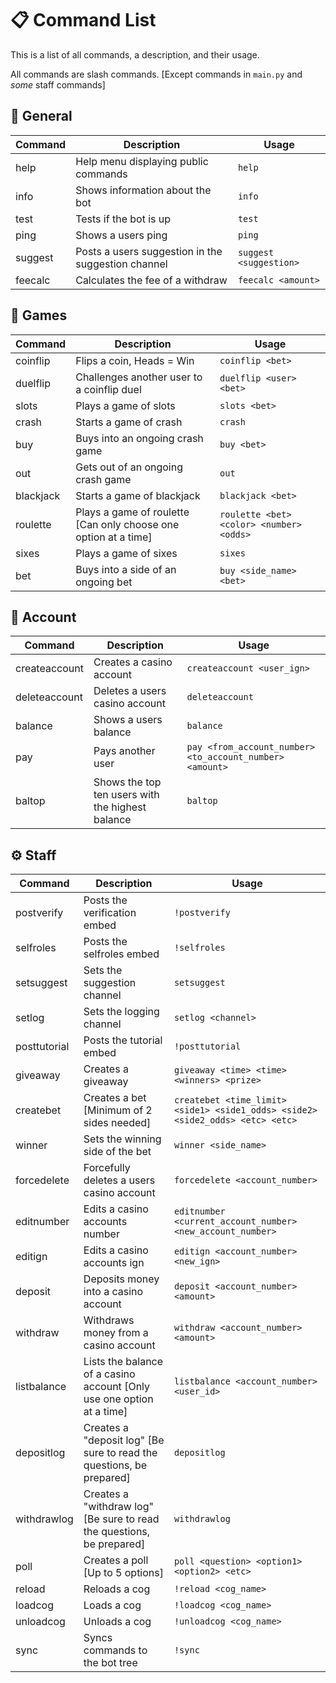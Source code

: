 # 📋 Command List
This is a list of all commands, a description, and their usage.

All commands are slash commands. [Except commands in `main.py` and *some* staff commands]

## 📌 General
Command | Description | Usage
--- | --- | ---
help | Help menu displaying public commands | `help`
info | Shows information about the bot | `info`
test | Tests if the bot is up | `test`
ping | Shows a users ping | `ping`
suggest | Posts a users suggestion in the suggestion channel | `suggest <suggestion>`
feecalc | Calculates the fee of a withdraw | `feecalc <amount>`

## 🎳 Games
Command | Description | Usage
--- | --- | ---
coinflip | Flips a coin, Heads = Win | `coinflip <bet>`
duelflip | Challenges another user to a coinflip duel | `duelflip <user> <bet>`
slots | Plays a game of slots | `slots <bet>`
crash | Starts a game of crash | `crash`
buy | Buys into an ongoing crash game | `buy <bet>`
out | Gets out of an ongoing crash game | `out`
blackjack | Starts a game of blackjack | `blackjack <bet>`
roulette | Plays a game of roulette [Can only choose one option at a time] | `roulette <bet> <color> <number> <odds>`
sixes | Plays a game of sixes | `sixes`
bet | Buys into a side of an ongoing bet | `buy <side_name> <bet>`

## 📰 Account
Command | Description | Usage
--- | --- | ---
createaccount | Creates a casino account | `createaccount <user_ign>`
deleteaccount | Deletes a users casino account | `deleteaccount`
balance | Shows a users balance | `balance`
pay | Pays another user | `pay <from_account_number> <to_account_number> <amount>`
baltop | Shows the top ten users with the highest balance | `baltop`

## ⚙️ Staff
Command | Description | Usage
--- | --- | ---
postverify | Posts the verification embed | `!postverify`
selfroles | Posts the selfroles embed | `!selfroles`
setsuggest | Sets the suggestion channel | `setsuggest`
setlog | Sets the logging channel | `setlog <channel>`
posttutorial | Posts the tutorial embed | `!posttutorial`
giveaway | Creates a giveaway | `giveaway <time> <time> <winners> <prize>`
createbet | Creates a bet [Minimum of 2 sides needed] | `createbet <time_limit> <side1> <side1_odds> <side2> <side2_odds> <etc> <etc>` 
winner | Sets the winning side of the bet | `winner <side_name>`
forcedelete | Forcefully deletes a users casino account | `forcedelete <account_number>`
editnumber | Edits a casino accounts number | `editnumber <current_account_number> <new_account_number>`
editign | Edits a casino accounts ign | `editign <account_number> <new_ign>`
deposit | Deposits money into a casino account | `deposit <account_number> <amount>`
withdraw | Withdraws money from a casino account | `withdraw <account_number> <amount>`
listbalance | Lists the balance of a casino account [Only use one option at a time] | `listbalance <account_number> <user_id>`
depositlog | Creates a "deposit log" [Be sure to read the questions, be prepared] | `depositlog`
withdrawlog | Creates a "withdraw log" [Be sure to read the questions, be prepared] | `withdrawlog`
poll | Creates a poll [Up to 5 options] | `poll <question> <option1> <option2> <etc>`
reload | Reloads a cog | `!reload <cog_name>`
loadcog | Loads a cog | `!loadcog <cog_name>`
unloadcog | Unloads a cog | `!unloadcog <cog_name>`
sync | Syncs commands to the bot tree | `!sync`
